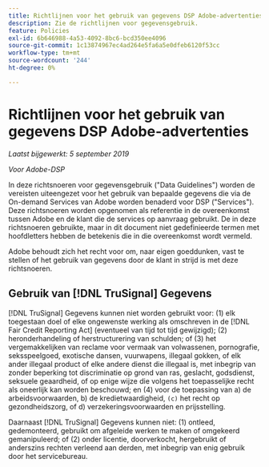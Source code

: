 ```yaml
---
title: Richtlijnen voor het gebruik van gegevens DSP Adobe-advertenties
description: Zie de richtlijnen voor gegevensgebruik.
feature: Policies
exl-id: 6b646988-4a53-4092-8bc6-bcd350ee4096
source-git-commit: 1c13874967ec4ad264e5fa6a5e0dfeb6120f53cc
workflow-type: tm+mt
source-wordcount: '244'
ht-degree: 0%

---
```


# Richtlijnen voor het gebruik van gegevens DSP Adobe-advertenties

*Laatst bijgewerkt: 5 september 2019*

*Voor Adobe-DSP*

In deze richtsnoeren voor gegevensgebruik (&quot;Data Guidelines&quot;) worden de vereisten uiteengezet voor het gebruik van bepaalde gegevens die via de On-demand Services van Adobe worden benaderd voor DSP (&quot;Services&quot;). Deze richtsnoeren worden opgenomen als referentie in de overeenkomst tussen Adobe en de klant die de services op aanvraag gebruikt. De in deze richtsnoeren gebruikte, maar in dit document niet gedefinieerde termen met hoofdletters hebben de betekenis die in die overeenkomst wordt vermeld.

Adobe behoudt zich het recht voor om, naar eigen goeddunken, vast te stellen of het gebruik van gegevens door de klant in strijd is met deze richtsnoeren.

## Gebruik van [!DNL TruSignal] Gegevens

[!DNL TruSignal] Gegevens kunnen niet worden gebruikt voor: (1) elk toegestaan doel of elke ongewenste werking als omschreven in de [!DNL Fair Credit Reporting Act] (eventueel van tijd tot tijd gewijzigd); (2) heronderhandeling of herstructurering van schulden; of (3) het vergemakkelijken van reclame voor vermaak van volwassenen, pornografie, seksspeelgoed, exotische dansen, vuurwapens, illegaal gokken, of elk ander illegaal product of elke andere dienst die illegaal is, met inbegrip van zonder beperking tot discriminatie op grond van ras, geslacht, godsdienst, seksuele geaardheid, of op enige wijze die volgens het toepasselijke recht als oneerlijk kan worden beschouwd; en (4) voor de toepassing van a) de arbeidsvoorwaarden, b) de kredietwaardigheid, `(c)` het recht op gezondheidszorg, of d) verzekeringsvoorwaarden en prijsstelling.<!-- I used backticks in the previous sentence to prevent ( c ) from displaying as a copyright symbol. I think the OS does that. Using HTML code for the parentheses doesn't prevent it. -->

Daarnaast [!DNL TruSignal] Gegevens kunnen niet: (1) ontleed, gedemonteerd, gebruikt om afgeleide werken te maken of omgekeerd gemanipuleerd; of (2) onder licentie, doorverkocht, hergebruikt of anderszins rechten verleend aan derden, met inbegrip van enig gebruik door het servicebureau.
